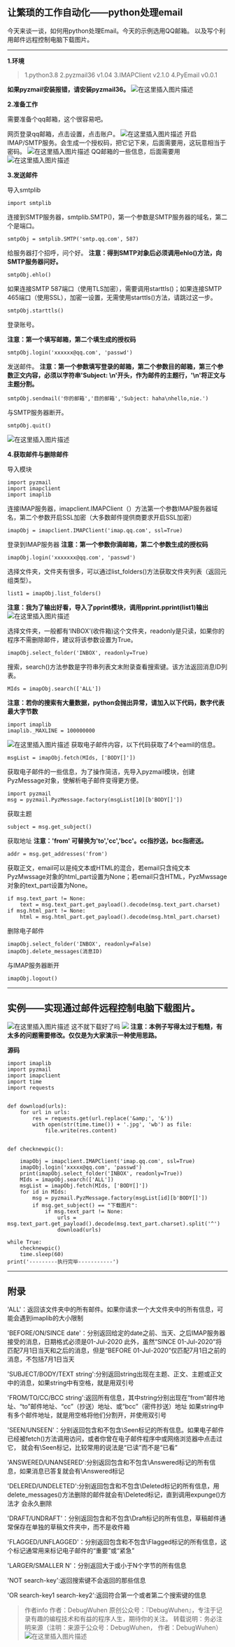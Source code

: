 ## 让繁琐的工作自动化——python处理email
今天来谈一谈，如何用python处理Email。今天的示例选用QQ邮箱。
以及写个利用邮件远程控制电脑下载图片。
****


**1.环境**
>1.python3.8
>2.pyzmail36 v1.04
>3.IMAPClient v2.1.0
>4.PyEmail v0.0.1

**如果pyzmail安装报错，请安装pyzmail36。**
![在这里插入图片描述](https://img-blog.csdnimg.cn/20200809173236850.png?x-oss-process=image/watermark,type_ZmFuZ3poZW5naGVpdGk,shadow_10,text_aHR0cHM6Ly9ibG9nLmNzZG4ubmV0L3FxXzQzOTM4MDUy,size_16,color_FFFFFF,t_70)

**2.准备工作**

需要准备个qq邮箱，这个很容易吧。

网页登录qq邮箱，点击设置，点击账户。
![在这里插入图片描述](https://img-blog.csdnimg.cn/20200809165908597.png?x-oss-process=image/watermark,type_ZmFuZ3poZW5naGVpdGk,shadow_10,text_aHR0cHM6Ly9ibG9nLmNzZG4ubmV0L3FxXzQzOTM4MDUy,size_16,color_FFFFFF,t_70)
开启IMAP/SMTP服务。会生成一个授权码，把它记下来，后面需要用，这玩意相当于密码。
![在这里插入图片描述](https://img-blog.csdnimg.cn/20200809165945912.png?x-oss-process=image/watermark,type_ZmFuZ3poZW5naGVpdGk,shadow_10,text_aHR0cHM6Ly9ibG9nLmNzZG4ubmV0L3FxXzQzOTM4MDUy,size_16,color_FFFFFF,t_70)
QQ邮箱的一些信息，后面需要用
![在这里插入图片描述](https://img-blog.csdnimg.cn/2020080917034257.png?x-oss-process=image/watermark,type_ZmFuZ3poZW5naGVpdGk,shadow_10,text_aHR0cHM6Ly9ibG9nLmNzZG4ubmV0L3FxXzQzOTM4MDUy,size_16,color_FFFFFF,t_70)



**3.发送邮件**

导入smtplib
```
import smtplib
```

连接到SMTP服务器，smtplib.SMTP()，第一个参数是SMTP服务器的域名，第二个是端口。
```
smtpObj = smtplib.SMTP('smtp.qq.com', 587)
```

给服务器打个招呼，问个好。
**注意：得到SMTP对象后必须调用ehlo()方法，向SMTP服务器问好。**
```
smtpObj.ehlo()
```

如果连接SMTP 587端口（使用TLS加密），需要调用starttls()；如果连接SMTP 465端口（使用SSL），加密一设置，无需使用starttls()方法，请跳过这一步。
```
smtpObj.starttls()
```

登录账号。

**注意：第一个填写邮箱，第二个填生成的授权码**
```
smtpObj.login('xxxxxx@qq.com', 'passwd')
```
发送邮件。
**注意：第一个参数填写登录的邮箱，第二个参数目的邮箱，第三个参数正文内容，必须以字符串'Subject: \n'开头，作为邮件的主题行，'\n'将正文与主题分割。**
```
smtpObj.sendmail('你的邮箱','目的邮箱','Subject: haha\nhello,nie.')
```

与SMTP服务器断开。
```
smtpObj.quit()
```

![在这里插入图片描述](https://img-blog.csdnimg.cn/20200809172951172.png?x-oss-process=image/watermark,type_ZmFuZ3poZW5naGVpdGk,shadow_10,text_aHR0cHM6Ly9ibG9nLmNzZG4ubmV0L3FxXzQzOTM4MDUy,size_16,color_FFFFFF,t_70)

**4.获取邮件与删除邮件**

导入模块
```
import pyzmail
import imapclient
import imaplib
```

连接IMAP服务器，imapclient.IMAPClient（）方法第一个参数IMAP服务器域名，第二个参数开启SSL加密（大多数邮件提供商要求开启SSL加密）
```
imapObj = imapclient.IMAPClient('imap.qq.com', ssl=True)
```
登录到IMAP服务器
**注意：第一个参数你滴邮箱，第二个参数生成的授权码**
```
imapObj.login('xxxxxxx@qq.com', 'passwd')
```

选择文件夹，文件夹有很多，可以通过list_folders()方法获取文件夹列表（返回元组类型）。
```
list1 = imapObj.list_folders()

```
**注意：我为了输出好看，导入了pprint模块，调用pprint.pprint(list1)输出**
![在这里插入图片描述](https://img-blog.csdnimg.cn/20200809174516807.png?x-oss-process=image/watermark,type_ZmFuZ3poZW5naGVpdGk,shadow_10,text_aHR0cHM6Ly9ibG9nLmNzZG4ubmV0L3FxXzQzOTM4MDUy,size_16,color_FFFFFF,t_70)

选择文件夹，一般都有‘INBOX’(收件箱)这个文件夹，readonly是只读，如果你的程序不需删除邮件，建议将该参数设置为True。
```
imapObj.select_folder('INBOX', readonly=True)
```
搜索，search()方法参数是字符串列表文末附录查看搜索键。该方法返回消息ID列表。

```
MIds = imapObj.search(['ALL'])
```
**注意：若你的搜索有大量数据，python会抛出异常，请加入以下代码，数字代表最大字节数**
```
import imaplib
imaplib._MAXLINE = 100000000
```
![在这里插入图片描述](https://img-blog.csdnimg.cn/20200809180543656.png)
获取电子邮件内容，以下代码获取了4个eamil的信息。
```
msgList = imapObj.fetch(MIds, ['BODY[]'])
```

获取电子邮件的一些信息，为了操作简洁，先导入pyzmail模块，创建PyzMessage对象，使解析电子邮件变得更方便。

```
import pyzmail
msg = pyzmail.PyzMessage.factory(msgList[10][b'BODY[]'])
```
获取主题
```
subject = msg.get_subject()
```
获取地址
**注意：'from' 可替换为'to','cc','bcc'。cc指抄送，bcc指密送。**

```
addr = msg.get_addresses('from')
```

获取正文，email可以是纯文本或HTML的混合，若email只含纯文本PyzMwssage对象的html_part设置为None；若email只含HTML，PyzMwssage对象的text_part设置为None。
```
if msg.text_part != None:
	text = msg.text_part.get_payload().decode(msg.text_part.charset)
if msg.html_part != None:
	html = msg.html_part.get_payload().decode(msg.html_part.charset)
```

删除电子邮件
```
imapObj.select_folder('INBOX', readonly=False)
imapObj.delete_messages(消息ID)
```

与IMAP服务器断开
```
imapObj.logout()
```

****

## 实例——实现通过邮件远程控制电脑下载图片。
![在这里插入图片描述](https://img-blog.csdnimg.cn/20200809202204376.png?x-oss-process=image/watermark,type_ZmFuZ3poZW5naGVpdGk,shadow_10,text_aHR0cHM6Ly9ibG9nLmNzZG4ubmV0L3FxXzQzOTM4MDUy,size_16,color_FFFFFF,t_70)
这不就下载好了吗
![](https://img-blog.csdnimg.cn/20200809202327537.png?x-oss-process=image/watermark,type_ZmFuZ3poZW5naGVpdGk,shadow_10,text_aHR0cHM6Ly9ibG9nLmNzZG4ubmV0L3FxXzQzOTM4MDUy,size_16,color_FFFFFF,t_70)
**注意：本例子写得太过于粗糙，有太多的问题需要修改。仅仅是为大家演示一种使用思路。**


**源码**

```
import imaplib
import pyzmail
import imapclient
import time
import requests


def download(urls):
    for url in urls:
        res = requests.get(url.replace('&amp;', '&'))
        with open(str(time.time()) + '.jpg', 'wb') as file:
            file.write(res.content)


def checknewpic():

    imapObj = imapclient.IMAPClient('imap.qq.com', ssl=True)
    imapObj.login('xxxxx@qq.com', 'passwd')
    print(imapObj.select_folder('INBOX', readonly=True))
    MIds = imapObj.search(['ALL'])
    msgList = imapObj.fetch(MIds, ['BODY[]'])
    for id in MIds:
        msg = pyzmail.PyzMessage.factory(msgList[id][b'BODY[]'])
        if msg.get_subject() == "下载图片":
            if msg.text_part != None:
                urls = msg.text_part.get_payload().decode(msg.text_part.charset).split('^')
                download(urls)

while True:
    checknewpic()
    time.sleep(60)
print('---------执行完毕-----------')

```






****

## 附录
'ALL'：返回该文件夹中的所有邮件。如果你请求一个大文件夹中的所有信息，可能会遇到imaplib的大小限制

'BEFORE/ON/SINCE date'：分别返回给定的date之前、当天、之后IMAP服务器接受的消息，日期格式必须是01-Jul-2020
此外，虽然“SINCE 01-Jul-2020”将匹配7月1日当天和之后的消息，但是“BEFORE 01-Jul-2020”仅匹配7月1日之前的消息，不包括7月1日当天

'SUBJECT/BODY/TEXT string':分别返回string出现在主题、正文、主题或正文中的消息，如果string中有空格，就是用双引号

'FROM/TO/CC/BCC string':返回所有信息，其中string分别出现在“from”邮件地址、“to”邮件地址、“cc”（抄送）地址、或“bcc”（密件抄送）地址
如果string中有多个邮件地址，就是用空格将他们分割开，并使用双引号

'SEEN/UNSEEN'：分别返回包含和不包含\Seen标记的所有信息。如果电子邮件已经被fetch()方法调用访问，或者你曾在电子邮件程序中或网络浏览器中点击过它，
就会有\Seen标记，比较常用的说法是“已读”而不是“已看”

'ANSWERED/UNANSERED':分别返回包含和不包含\Answered标记的所有信息，如果消息已答复就会有\Answered标记

'DELERED/UNDELETED':分别返回包含和不包含\Deleted标记的所有信息，用delete_messages()方法删除的邮件就会有\Deleted标记，直到调用expunge()方法才
会永久删除

'DRAFT/UNDRAFT'：分别返回包含和不包含\Draft标记的所有信息，草稿邮件通常保存在单独的草稿文件夹中，而不是收件箱

'FLAGGED/UNFLAGGED'：分别返回包含和不包含\Flagged标记的所有信息，这个标记通常用来标记电子邮件的“重要”或“紧急”

'LARGER/SMALLER N'：分别返回大于或小于N个字节的所有信息

'NOT search-key':返回搜索键不会返回的那些信息

'OR search-key1 search-key2':返回符合第一个或者第二个搜索键的信息



>作者info
作者：DebugWuhen
原创公众号：『DebugWuhen』，专注于记录有趣的编程技术和有益的程序人生，期待你的关注。
转载说明：务必注明来源（注明：来源于公众号：DebugWuhen， 作者：DebugWuhen）
![在这里插入图片描述](https://img-blog.csdnimg.cn/20200706013520101.png?x-oss-process=image/watermark,type_ZmFuZ3poZW5naGVpdGk,shadow_10,text_aHR0cHM6Ly9ibG9nLmNzZG4ubmV0L3FxXzQzOTM4MDUy,size_16,color_FFFFFF,t_70)



